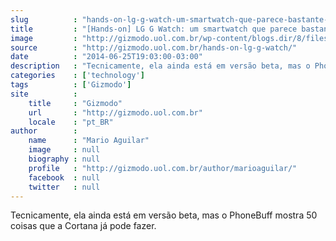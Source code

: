 ```yaml
---
slug          : "hands-on-lg-g-watch-um-smartwatch-que-parece-bastante-com-um-relogio"
title         : "[Hands-on] LG G Watch: um smartwatch que parece bastante com um relógio"
image         : "http://gizmodo.uol.com.br/wp-content/blogs.dir/8/files/2014/06/lg-g-watch-hands-on-1.jpg"
source        : "http://gizmodo.uol.com.br/hands-on-lg-g-watch/"
date          : "2014-06-25T19:03:00-03:00"
description   : "Tecnicamente, ela ainda está em versão beta, mas o PhoneBuff mostra 50 coisas que a Cortana já pode fazer."
categories    : ['technology']
tags          : ['Gizmodo']
site          :
    title     : "Gizmodo"
    url       : "http://gizmodo.uol.com.br"
    locale    : "pt_BR"
author        :
    name      : "Mario Aguilar"
    image     : null
    biography : null
    profile   : "http://gizmodo.uol.com.br/author/marioaguilar/"
    facebook  : null
    twitter   : null
---
```


Tecnicamente, ela ainda está em versão beta, mas o PhoneBuff mostra 50 coisas que a Cortana já pode fazer.
